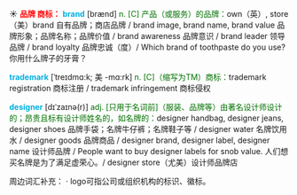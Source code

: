 ☀ <font color="red">**品牌 商标：**</font>
<font color="sky blue">**brand**</font> [brænd] 
<font color="rgb(227, 108, 9)">n. [C] 产品（或服务）的品牌：</font>own（英）, store（美）brand 自有品牌；商店品牌 / brand image, brand name, brand value 品牌形象；品牌名称；品牌价值 / brand awareness 品牌意识 / brand leader 领导品牌 / brand loyalty 品牌忠诚（度）/ Which brand of toothpaste do you use? 你用什么牌子的牙膏？
           
<font color="sky blue">**trademark**</font> [ˈtreɪdmɑ:k; 美 -mɑ:rk]
<font color="rgb(227, 108, 9)">n. [C]（缩写为TM）商标：</font>trademark registration 商标注册 / trademark infringement 商标侵权
           
<font color="sky blue">**designer**</font> [dɪˈzaɪnə(r)]
<font color="rgb(227, 108, 9)">adj. [只用于名词前]（服装、品牌等）由著名设计师设计的；昂贵且标有设计师姓名的，如名牌的：</font>designer handbag, designer jeans, designer shoes 品牌手袋；名牌牛仔裤；名牌鞋子等 / designer water 名牌饮用水 / designer goods 品牌商品 / designer brand, designer label, designer name 设计师品牌 / People want to buy designer labels for snob value. 人们想买名牌是为了满足虚荣心。/ designer store（尤美）设计师品牌店

周边词汇补充：
· logo可指公司或组织机构的标识、徽标。


